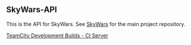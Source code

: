 SkyWars-API
---

This is the API for SkyWars. See [SkyWars](https://github.com/SkyWars/SkyWars) for the main project repository.

[TeamCity Development Builds - CI Server](http://ci.nlmc.pw/project.html?guest=1&projectId=SkyWarsParent_SkyWarsApi)
